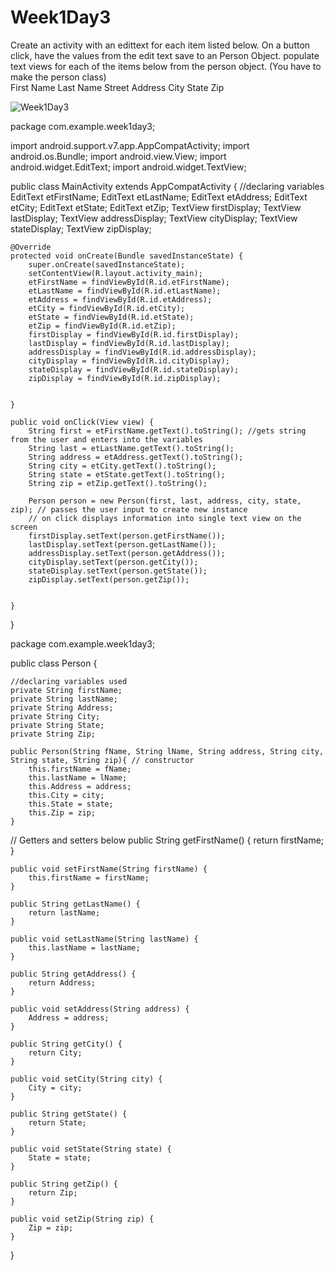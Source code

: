 # Week1Day3
Create an activity with an edittext for each item listed below.  On a button click, have the values from the edit text save to an Person Object. populate text views for each of the items below from the person object. (You have to make the person class)  
	First Name
	Last Name
	Street Address
	City
	State
	Zip
	
![Week1Day3](https://user-images.githubusercontent.com/51377425/59052396-047abf00-885d-11e9-9b1a-6d7f670b610a.png)

package com.example.week1day3;

import android.support.v7.app.AppCompatActivity;
import android.os.Bundle;
import android.view.View;
import android.widget.EditText;
import android.widget.TextView;

public class MainActivity extends AppCompatActivity {
    //declaring variables
    EditText etFirstName;
    EditText etLastName;
    EditText etAddress;
    EditText etCity;
    EditText etState;
    EditText etZip;
    TextView firstDisplay;
    TextView lastDisplay;
    TextView addressDisplay;
    TextView cityDisplay;
    TextView stateDisplay;
    TextView zipDisplay;





    @Override
    protected void onCreate(Bundle savedInstanceState) {
        super.onCreate(savedInstanceState);
        setContentView(R.layout.activity_main);
        etFirstName = findViewById(R.id.etFirstName);
        etLastName = findViewById(R.id.etLastName);
        etAddress = findViewById(R.id.etAddress);
        etCity = findViewById(R.id.etCity);
        etState = findViewById(R.id.etState);
        etZip = findViewById(R.id.etZip);
        firstDisplay = findViewById(R.id.firstDisplay);
        lastDisplay = findViewById(R.id.lastDisplay);
        addressDisplay = findViewById(R.id.addressDisplay);
        cityDisplay = findViewById(R.id.cityDisplay);
        stateDisplay = findViewById(R.id.stateDisplay);
        zipDisplay = findViewById(R.id.zipDisplay);


    }

    public void onClick(View view) {
        String first = etFirstName.getText().toString(); //gets string from the user and enters into the variables
        String last = etLastName.getText().toString();
        String address = etAddress.getText().toString();
        String city = etCity.getText().toString();
        String state = etState.getText().toString();
        String zip = etZip.getText().toString();

        Person person = new Person(first, last, address, city, state, zip); // passes the user input to create new instance
        // on click displays information into single text view on the screen
        firstDisplay.setText(person.getFirstName());
        lastDisplay.setText(person.getLastName());
        addressDisplay.setText(person.getAddress());
        cityDisplay.setText(person.getCity());
        stateDisplay.setText(person.getState());
        zipDisplay.setText(person.getZip());


    }
}


package com.example.week1day3;

public class Person {

    //declaring variables used
    private String firstName;
    private String lastName;
    private String Address;
    private String City;
    private String State;
    private String Zip;

    public Person(String fName, String lName, String address, String city, String state, String zip){ // constructor
        this.firstName = fName;
        this.lastName = lName;
        this.Address = address;
        this.City = city;
        this.State = state;
        this.Zip = zip;
    }
// Getters and setters below
    public String getFirstName() {
        return firstName;
    }

    public void setFirstName(String firstName) {
        this.firstName = firstName;
    }

    public String getLastName() {
        return lastName;
    }

    public void setLastName(String lastName) {
        this.lastName = lastName;
    }

    public String getAddress() {
        return Address;
    }

    public void setAddress(String address) {
        Address = address;
    }

    public String getCity() {
        return City;
    }

    public void setCity(String city) {
        City = city;
    }

    public String getState() {
        return State;
    }

    public void setState(String state) {
        State = state;
    }

    public String getZip() {
        return Zip;
    }

    public void setZip(String zip) {
        Zip = zip;
    }
}





